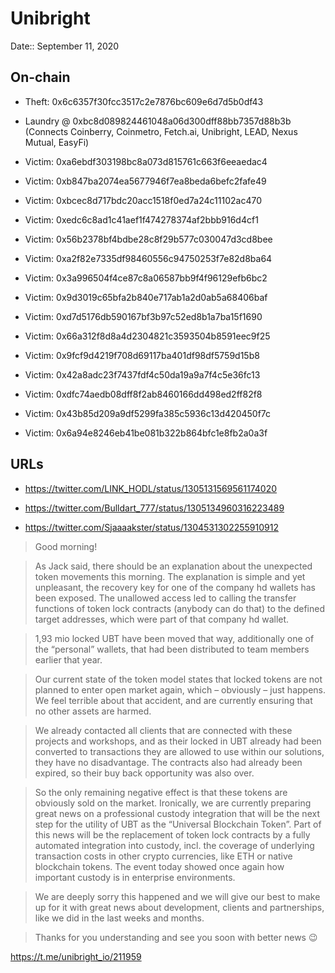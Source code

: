 # Unibright

Date:: September 11, 2020




## On-chain

- Theft: 0x6c6357f30fcc3517c2e7876bc609e6d7d5b0df43

- Laundry @ 0xbc8d089824461048a06d300dff88bb7357d88b3b (Connects Coinberry, Coinmetro, Fetch.ai, Unibright, LEAD, Nexus Mutual, EasyFi)

- Victim: 0xa6ebdf303198bc8a073d815761c663f6eeaedac4
- Victim: 0xb847ba2074ea5677946f7ea8beda6befc2fafe49
- Victim: 0xbcec8d717bdc20acc1518f0ed7a24c11102ac470
- Victim: 0xedc6c8ad1c41aef1f474278374af2bbb916d4cf1
- Victim: 0x56b2378bf4bdbe28c8f29b577c030047d3cd8bee
- Victim: 0xa2f82e7335df98460556c94750253f7e82d8ba64
- Victim: 0x3a996504f4ce87c8a06587bb9f4f96129efb6bc2
- Victim: 0x9d3019c65bfa2b840e717ab1a2d0ab5a68406baf
- Victim: 0xd7d5176db590167bf3b97c52ed8b1a7ba15f1690
- Victim: 0x66a312f8d8a4d2304821c3593504b8591eec9f25
- Victim: 0x9fcf9d4219f708d69117ba401df98df5759d15b8
- Victim: 0x42a8adc23f7437fdf4c50da19a9a7f4c5e36fc13
- Victim: 0xdfc74aedb08dff8f2ab8460166dd498ed2ff82f8
- Victim: 0x43b85d209a9df5299fa385c5936c13d420450f7c
- Victim: 0x6a94e8246eb41be081b322b864bfc1e8fb2a0a3f

## URLs

- https://twitter.com/LINK_HODL/status/1305131569561174020

- https://twitter.com/Bulldart_777/status/1305134960316223489

- https://twitter.com/Sjaaaakster/status/1304531302255910912

> Good morning!

> As Jack said, there should be an explanation about the unexpected token movements this morning.
> The explanation is simple and yet unpleasant, the recovery key for one of the company hd wallets has been exposed.
> The unallowed access led to calling the transfer functions of token lock contracts (anybody can do that) to the defined target addresses, which were part of that company hd wallet.

> 1,93 mio locked UBT have been moved that way, additionally one of the “personal” wallets, that had been distributed to team members earlier that year.

> Our current state of the token model states that locked tokens are not planned to enter open market again, which – obviously – just happens.
> We feel terrible about that accident, and are currently ensuring that no other assets are harmed.

> We already contacted all clients that are connected with these projects and workshops, and as their locked in UBT already had been converted to transactions they are allowed to use within our solutions, they have no disadvantage. The contracts also had already been expired, so their buy back opportunity was also over.

> So the only remaining negative effect is that these tokens are obviously sold on the market.
> Ironically, we are currently preparing great news on a professional custody integration that will be the next step for the utility of UBT as the “Universal Blockchain Token”. Part of this news will be the replacement of token lock contracts by a fully automated integration into custody, incl. the coverage of underlying transaction costs in other crypto currencies, like ETH or native blockchain tokens. The event today showed once again how important custody is in enterprise environments.

> We are deeply sorry this happened and we will give our best to make up for it with great news about development, clients and partnerships, like we did in the last weeks and months.

> Thanks for you understanding and see you soon with better news 😉

https://t.me/unibright_io/211959
